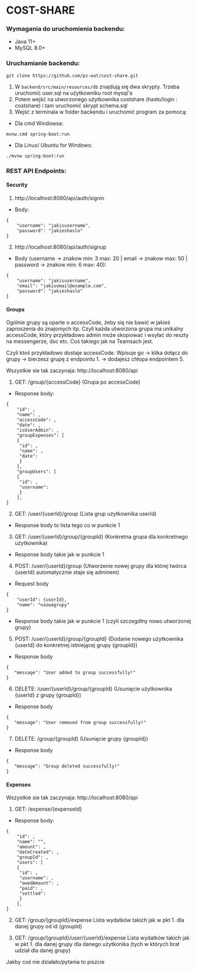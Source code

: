 # COST-SHARE

### Wymagania do uruchomienia backendu:
- Java 11+
- MySQL 8.0+

### Uruchamianie backendu:

```
git clone https://github.com/pz-wat/cost-share.git
```
1. W ``` backend/src/main/resources/db ``` znajdują się dwa skrypty. Trzeba uruchomić user.sql na użytkowniku root mysql'a
2. Potem wejść na utworzonego użytkownika costshare (hasło/login : costshare) i tam uruchomić skrypt schema.sql
3. Wejść z terminala w folder backendu i uruchomić program za pomocą:
 - Dla cmd Windowsa:
```
mvnw.cmd spring-boot:run
```
- Dla Linux/ Ubuntu for Windows:
```
./mvnw spring-boot:run
```

### REST API Endpoints:

#### Security
1. http://localhost:8080/api/auth/signin
- Body:
```
{
    "username": "jakisusername",
    "password": "jakieshaslo"
}
```
2. http://localhost:8080/api/auth/signup
- Body (username -> znakow min: 3 max: 20 | email -> znakow max: 50 | password -> znakow min: 6 max: 40):
```
{
    "username": "jakisusername",
    "email": "jakisemail@example.com",
    "password": "jakieshaslo"
}
```

#### Groups

Ogólnie grupy są oparte o accessCode, żeby się nie bawić w jakieś zaproszenia do znajomych itp.
Czyli każda utworzona grupa ma unikalny accessCode, który przykładowo admin może skopiować i wsyłać do reszty na messengerze, dsc etc.
Coś takiego jak na Teamsach jest.

Czyli ktoś przykładowo dostaje accessCode. Wpisuje go -> klika dołącz do grupy -> bierzesz grupę z endpointu 1. -> dodajesz chłopa endpointem 5.

Wszystkie sie tak zaczynaja: http://localhost:8080/api

1. GET: /group/{accessCode}
(Grupa po accessCode)
- Response body:
```
{
    "id": ,
    "name": ,
    "accessCode": ,
    "date": ,
    "isUserAdmin": ,
    "groupExpenses": [
    {
     "id": ,
     "name": ,
     "date": 
     }
    ],
    "groupUsers": [
    {
     "id": ,
     "username": 
     }
    ],
}
```

2. GET: /user/{userId}/group
(Lista grup użytkownika userId)
- Response body to lista tego co w punkcie 1

3. GET: /user/{userId}/group/{groupId}
(Konkretna grupa dla konkretnego użytkownika)
- Response body takie jak w punkcie 1

4. POST: /user/{userId}/group
(Utworzenie nowej grupy dla której twórca {userId} automatycznie staje się adminem)
- Request body
```
{
    "userId": {userId},
    "name": "nazwagrupy"
}
```
- Response body takie jak w punkcie 1 (czyli szczegółny nowo utworzonej grupy)

5. POST: /user/{userId}/group/{groupId}
(Dodanie nowego użytkownika {userId} do konkretnej istniejącej grupy {groupId})
- Response body
```
{
   "message": "User added to group successfully!"
}
```

6. DELETE: /user/{userId}/group/{groupId}
(Usunięcie użytkownika {userId} z grupy {groupId})
- Response body
```
{
   "message": "User removed from group successfully!"
}
```

7. DELETE: /group/{groupId}
(Usunięcie grupy {groupId})
- Response body
```
{
   "message": "Group deleted successfully!"
}
```
#### Expenses

Wszystkie sie tak zaczynaja: http://localhost:8080/api

1. GET: /expense/{expenseId}

- Response body:
```
{
    "id": ,
    "name": "",
    "amount": ,
    "dateCreated": ,
    "groupId": ,
    "users": [
    {
     "id": ,
     "username": ,
     "owedAmount": ,
     "paid": ,
     "settled": 
     }
    ],
}
```

2. GET: /group/{groupId}/expense
Lista wydatków takich jak w pkt 1. dla danej grupy od id {groupId}

3. GET: /group/{groupId}/user/{userId}/expense
Lista wydatków takich jak w pkt 1. dla danej grupy dla danego użytkonika (tych w których brał udział dla danej grupy)



Jakby coś nie działało/pytania to piszcie
